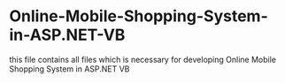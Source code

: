 # Online-Mobile-Shopping-System-in-ASP.NET-VB
this file contains all files which is necessary for developing Online Mobile Shopping System in ASP.NET VB 
